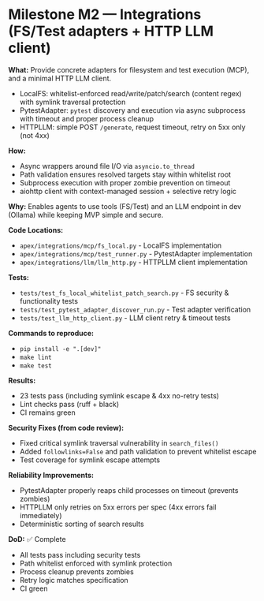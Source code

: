 # Milestone M2 — Integrations (FS/Test adapters + HTTP LLM client)

**What:** Provide concrete adapters for filesystem and test execution (MCP), and a minimal HTTP LLM client.
- LocalFS: whitelist-enforced read/write/patch/search (content regex) with symlink traversal protection
- PytestAdapter: `pytest` discovery and execution via async subprocess with timeout and proper process cleanup
- HTTPLLM: simple POST `/generate`, request timeout, retry on 5xx only (not 4xx)

**How:**
- Async wrappers around file I/O via `asyncio.to_thread`
- Path validation ensures resolved targets stay within whitelist root
- Subprocess execution with proper zombie prevention on timeout
- aiohttp client with context-managed session + selective retry logic

**Why:** Enables agents to use tools (FS/Test) and an LLM endpoint in dev (Ollama) while keeping MVP simple and secure.

**Code Locations:**
- `apex/integrations/mcp/fs_local.py` - LocalFS implementation
- `apex/integrations/mcp/test_runner.py` - PytestAdapter implementation  
- `apex/integrations/llm/llm_http.py` - HTTPLLM client implementation

**Tests:**
- `tests/test_fs_local_whitelist_patch_search.py` - FS security & functionality tests
- `tests/test_pytest_adapter_discover_run.py` - Test adapter verification
- `tests/test_llm_http_client.py` - LLM client retry & timeout tests

**Commands to reproduce:**
- `pip install -e ".[dev]"`
- `make lint`
- `make test`

**Results:**
- 23 tests pass (including symlink escape & 4xx no-retry tests)
- Lint checks pass (ruff + black)
- CI remains green

**Security Fixes (from code review):**
- Fixed critical symlink traversal vulnerability in `search_files()`
- Added `followlinks=False` and path validation to prevent whitelist escape
- Test coverage for symlink escape attempts

**Reliability Improvements:**
- PytestAdapter properly reaps child processes on timeout (prevents zombies)
- HTTPLLM only retries on 5xx errors per spec (4xx errors fail immediately)
- Deterministic sorting of search results

**DoD:** ✅ Complete
- All tests pass including security tests
- Path whitelist enforced with symlink protection
- Process cleanup prevents zombies
- Retry logic matches specification
- CI green